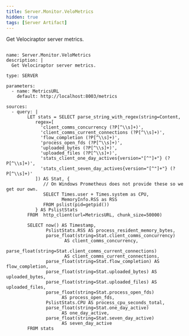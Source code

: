```yaml
---
title: Server.Monitor.VeloMetrics
hidden: true
tags: [Server Artifact]
---
```


Get Velociraptor server metrics.


<pre><code class="language-yaml">
name: Server.Monitor.VeloMetrics
description: |
  Get Velociraptor server metrics.

type: SERVER

parameters:
  - name: MetricsURL
    default: http://localhost:8003/metrics

sources:
  - query: |
        LET stats = SELECT parse_string_with_regex(string=Content,
           regex=[
             'client_comms_concurrency (?P<client_comms_concurrency>[^\\s]+)',
             'client_comms_current_connections (?P<client_comms_current_connections>[^\\s]+)',
             'flow_completion (?P<flow_completion>[^\\s]+)',
             'process_open_fds (?P<process_open_fds>[^\\s]+)',
             'uploaded_bytes (?P<uploaded_bytes>[^\\s]+)',
             'uploaded_files (?P<uploaded_files>[^\\s]+)',
             'stats_client_one_day_actives{version="[^"]+"} (?P<one_day_active>[^\\s]+)',
             'stats_client_seven_day_actives{version="[^"]+"} (?P<seven_day_active>[^\\s]+)'
           ]) AS Stat, {
              // On Windows Prometheus does not provide these so we get our own.
              SELECT Times.user + Times.system as CPU,
                     MemoryInfo.RSS as RSS
              FROM pslist(pid=getpid())
           } AS PslistStats
        FROM  http_client(url=MetricsURL, chunk_size=50000)

        SELECT now() AS Timestamp,
               PslistStats.RSS AS process_resident_memory_bytes,
               parse_float(string=Stat.client_comms_concurrency)
                      AS client_comms_concurrency,
               parse_float(string=Stat.client_comms_current_connections)
                      AS client_comms_current_connections,
               parse_float(string=Stat.flow_completion) AS flow_completion,
               parse_float(string=Stat.uploaded_bytes) AS uploaded_bytes,
               parse_float(string=Stat.uploaded_files) AS uploaded_files,
               parse_float(string=Stat.process_open_fds)
                     AS process_open_fds,
               PslistStats.CPU AS process_cpu_seconds_total,
               parse_float(string=Stat.one_day_active)
                     AS one_day_active,
               parse_float(string=Stat.seven_day_active)
                     AS seven_day_active
        FROM stats

</code></pre>

